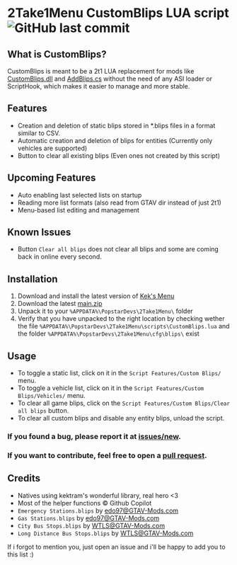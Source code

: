 # 2Take1Menu CustomBlips LUA script ![GitHub last commit](https://img.shields.io/github/last-commit/Bluscream/2Take1-CustomBlips)

## What is CustomBlips?

CustomBlips is meant to be a 2t1 LUA replacement for mods like [CustomBlips.dll](https://www.gta5-mods.com/scripts/custom-blips) and [AddBlips.cs](https://www.gta5-mods.com/scripts/addblips) without the need of any ASI loader or ScriptHook, which makes it easier to manage and more stable.

## Features
- Creation and deletion of static blips stored in *.blips files in a format similar to CSV.
- Automatic creation and deletion of blips for entities (Currently only vehicles are supported)
- Button to clear all existing blips (Even ones not created by this script)

## Upcoming Features
- Auto enabling last selected lists on startup
- Reading more list formats (also read from GTAV dir instead of just 2t1)
- Menu-based list editing and management

## Known Issues
- Button `Clear all blips` does not clear all blips and some are coming back in online every second.

## Installation
1. Download and install the latest version of [Kek's Menu](https://github.com/kektram/Keks-menu#how-to-install)
2. Download the latest [main.zip](https://github.com/Bluscream/2Take1-CustomBlips/archive/refs/heads/main.zip)
3. Unpack it to your `%APPDATA%\PopstarDevs\2Take1Menu\` folder
4. Verify that you have unpacked to the right location by checking wether the file `%APPDATA%\PopstarDevs\2Take1Menu\scripts\CustomBlips.lua` and the folder `%APPDATA%\PopstarDevs\2Take1Menu\cfg\blips\` exist

## Usage
- To toggle a static list, click on it in the `Script Features/Custom Blips/` menu.
- To toggle a vehicle list, click on it in the `Script Features/Custom Blips/Vehicles/` menu.
- To clear all game blips, click on the `Script Features/Custom Blips/Clear all blips` button.
- To clear all custom blips and disable any entity blips, unload the script.

### If you found a bug, please report it at [issues/new](https://github.com/Bluscream/2Take1-CustomBlips/issues/new).

### If you want to contribute, feel free to open a [pull request](https://github.com/Bluscream/2Take1-CustomBlips/pulls/new).

## Credits
- Natives using kektram's wonderful library, real hero <3
- Most of the helper functions ©️ Github Copilot
- `Emergency Stations.blips` by [edo97@GTAV-Mods.com](https://www.gta5-mods.com/scripts/addblips)
- `Gas Stations.blips` by [edo97@GTAV-Mods.com](https://www.gta5-mods.com/scripts/addblips)
- `City Bus Stops.blips` by [WTLS@GTAV-Mods.com](https://www.gta5-mods.com/scripts/los-santos-bus-service-as-client-bus-transport-service-in-los-santos-player-as-passenger-openiv)
- `Long Distance Bus Stops.blips` by [WTLS@GTAV-Mods.com](https://www.gta5-mods.com/scripts/long-travel-bus-service)

If i forgot to mention you, just open an issue and i'll be happy to add you to this list :)